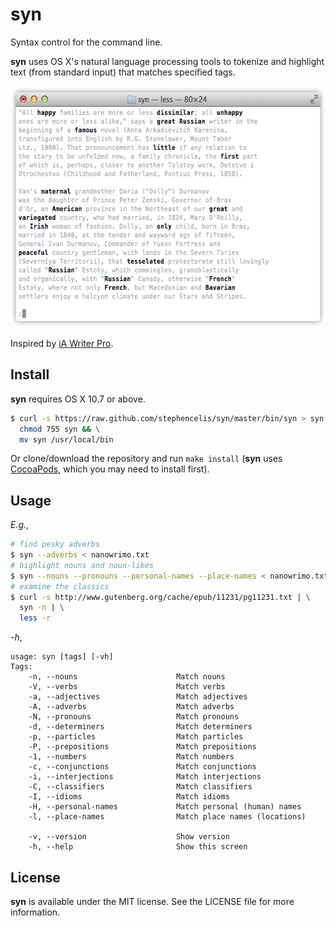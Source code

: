 # syn

Syntax control for the command line.

**syn** uses OS X's natural language processing tools to tokenize and
highlight text (from standard input) that matches specified tags.

<img src='doc/demo.gif' alt='(Animated demo)' height='386' width='590'/>

Inspired by [iA Writer Pro][1].

[1]: http://writer.pro

## Install

**syn** requires OS X 10.7 or above.

``` sh
$ curl -s https://raw.github.com/stephencelis/syn/master/bin/syn > syn && \
  chmod 755 syn && \
  mv syn /usr/local/bin
```

Or clone/download the repository and run `make install` (**syn** uses
[CocoaPods][2], which you may need to install first).

[2]: http://cocoapods.org

## Usage

_E.g._,

``` sh
# find pesky adverbs
$ syn --adverbs < nanowrimo.txt
# highlight nouns and noun-likes
$ syn --nouns --pronouns --personal-names --place-names < nanowrimo.txt
# examine the classics
$ curl -s http://www.gutenberg.org/cache/epub/11231/pg11231.txt | \
  syn -n | \
  less -r
```

_-h_,

```
usage: syn [tags] [-vh]
Tags:
    -n, --nouns                      Match nouns
    -V, --verbs                      Match verbs
    -a, --adjectives                 Match adjectives
    -A, --adverbs                    Match adverbs
    -N, --pronouns                   Match pronouns
    -d, --determiners                Match determiners
    -p, --particles                  Match particles
    -P, --prepositions               Match prepositions
    -1, --numbers                    Match numbers
    -c, --conjunctions               Match conjunctions
    -i, --interjections              Match interjections
    -C, --classifiers                Match classifiers
    -I, --idioms                     Match idioms
    -H, --personal-names             Match personal (human) names
    -l, --place-names                Match place names (locations)

    -v, --version                    Show version
    -h, --help                       Show this screen
```

## License

**syn** is available under the MIT license. See the LICENSE file for
more information.


